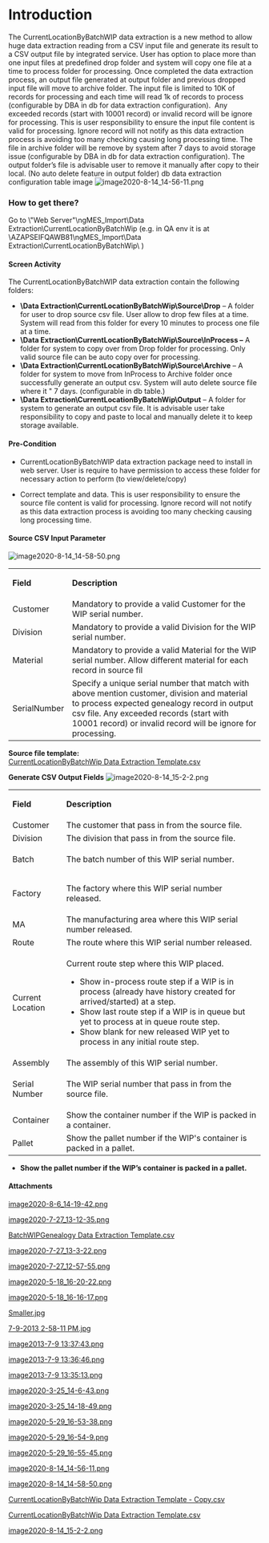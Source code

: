 # Introduction



The CurrentLocationByBatchWIP data extraction is a new method to allow huge data extraction reading from a CSV input file and generate its result to a CSV output file by integrated service. User has option to place more than one input files at predefined drop folder and system will copy one file at a time to process folder for processing. Once completed the data extraction process, an output file generated at output folder and previous dropped input file will move to archive folder. The input file is limited to 10K of records for processing and each time will read 1k of records to process (configurable by DBA in db for data extraction configuration).  Any exceeded records (start with 10001 record) or invalid record will be ignore for processing. This is user responsibility to ensure the input file content is valid for processing. Ignore record will not notify as this data extraction process is avoiding too many checking causing long processing time.
The file in archive folder will be remove by system after 7 days to avoid storage issue (configurable by DBA in db for data extraction configuration). The output folder’s file is advisable user to remove it manually after copy to their local. (No auto delete feature in output folder)
db data extraction configuration table image
![image2020-8-14_14-56-11.png](/.attachments/77136026.png)




### How to get there?


Go to \\"Web Server"\ngMES_Import\Data Extraction\CurrentLocationByBatchWip (e.g. in QA env it is at \\AZAPSEIFQAWB81\ngMES_Import\Data Extraction\CurrentLocationByBatchWip\ )


#### Screen Activity


The CurrentLocationByBatchWIP data extraction contain the following folders:

- **\Data Extraction\CurrentLocationByBatchWip\Source\Drop**
– A folder for user to drop source csv file. User allow to drop few files at a time. System will read from this folder for every 10 minutes to process one file at a time.
- **\Data Extraction\CurrentLocationByBatchWip\Source\InProcess –**
A folder for system to copy over from Drop folder for processing. Only valid source file can be auto copy over for processing.
- **\Data Extraction\CurrentLocationByBatchWip\Source\Archive**
– A folder for system to move from InProcess to Archive folder once successfully generate an output csv. System will auto delete source file where it " 7 days. (configurable in db table.)
- **\Data Extraction\CurrentLocationByBatchWip\Output**
– A folder for system to generate an output csv file. It is advisable user take responsibility to copy and paste to local and manually delete it to keep storage available.

#### Pre-Condition



- CurrentLocationByBatchWIP data extraction package need to install in web server. User is require to have permission to access these folder for necessary action to perform (to view/delete/copy)

- Correct template and data. This is user responsibility to ensure the source file content is valid for processing. Ignore record will not notify as this data extraction process is avoiding too many checking causing long processing time.



#### Source CSV Input Parameter



![image2020-8-14_14-58-50.png](/.attachments/77136027.png)


<table class="wrapped confluenceTable"><colgroup><col /><col /></colgroup><tbody><tr><td class="highlight confluenceTd"><p><strong>Field</strong></p></td><td class="highlight confluenceTd"><p><strong>Description</strong></p></td></tr><tr><td colspan="1" class="confluenceTd">Customer</td><td colspan="1" class="confluenceTd">Mandatory to provide a valid Customer for the WIP serial number.</td></tr><tr><td colspan="1" class="confluenceTd">Division</td><td colspan="1" class="confluenceTd">Mandatory to provide a valid Division for the WIP serial number.</td></tr><tr><td colspan="1" class="confluenceTd">Material</td><td colspan="1" class="confluenceTd">Mandatory to provide a valid Material for the WIP serial number. Allow different material for each record in source fil</td></tr><tr><td colspan="1" class="confluenceTd">SerialNumber</td><td colspan="1" class="confluenceTd">Specify a unique serial number that match with above mention customer, division and material to process expected genealogy record in output csv file. Any exceeded records (start with 10001 record) or invalid record will be ignore for processing.</td></tr></tbody></table>

**Source file template:**  
[CurrentLocationByBatchWip Data Extraction Template.csv](iFactory-JGP-MES/iFactory-JGP-MES-Home/iFactory-JGP-MS/CONTENT/Report/Current-Location-By-Batch-WIP-Data-Extraction.md)

**Generate CSV Output Fields** 
![image2020-8-14_15-2-2.png](/.attachments/77136030.png)


<table class="wrapped confluenceTable"><colgroup><col /><col /></colgroup><tbody><tr><td class="highlight confluenceTd"><p><strong>Field</strong></p></td><td class="highlight confluenceTd"><p><strong>Description</strong></p></td></tr><tr><td colspan="1" class="confluenceTd">Customer</td><td colspan="1" class="confluenceTd">The customer that pass in from the source file.</td></tr><tr><td colspan="1" class="confluenceTd">Division</td><td colspan="1" class="confluenceTd">The division that pass in from the source file.</td></tr><tr><td colspan="1" class="confluenceTd">Batch</td><td colspan="1" class="confluenceTd"><p>The batch number of this WIP serial number.</p></td></tr><tr><td colspan="1" class="confluenceTd">Factory</td><td colspan="1" class="confluenceTd"><p>The factory where this WIP serial number released.</p></td></tr><tr><td colspan="1" class="confluenceTd">MA</td><td colspan="1" class="confluenceTd">The manufacturing area where this WIP serial number released.</td></tr><tr><td colspan="1" class="confluenceTd">Route</td><td colspan="1" class="confluenceTd">The route where this WIP serial number released.</td></tr><tr><td colspan="1" class="confluenceTd">Current Location</td><td colspan="1" class="confluenceTd"><p>Current route step where this WIP placed.</p><ul><li>Show in-process route step if a WIP is in process (already have history created for arrived/started) at a step.</li><li>Show last route step if a WIP is in queue but yet to process at in queue route step.</li><li>Show blank for new released WIP yet to process in any initial route step. </li></ul></td></tr><tr><td colspan="1" class="confluenceTd">Assembly</td><td colspan="1" class="confluenceTd">The assembly of this WIP serial number.</td></tr><tr><td colspan="1" class="confluenceTd">Serial Number </td><td colspan="1" class="confluenceTd"><p>The WIP serial number that pass in from the source file.</p></td></tr><tr><td colspan="1" class="confluenceTd">Container</td><td colspan="1" class="confluenceTd">Show the container number if the WIP is packed in a container.</td></tr><tr><td colspan="1" class="confluenceTd">Pallet</td><td colspan="1" class="confluenceTd">Show the pallet number if the WIP's container is packed in a pallet.</td></tr></tbody></table>


- **Show the pallet number if the WIP’s container is packed in a pallet.**



#### Attachments

[image2020-8-6_14-19-42.png](/.attachments/77136009.png)
[image2020-7-27_13-12-35.png](/.attachments/77136010.png)
[BatchWIPGenealogy Data Extraction Template.csv](/.attachments/77136011.csv)
[image2020-7-27_13-3-22.png](/.attachments/77136012.png)
[image2020-7-27_12-57-55.png](/.attachments/77136013.png)
[image2020-5-18_16-20-22.png](/.attachments/77136014.png)
[image2020-5-18_16-16-17.png](/.attachments/77136015.png)
[Smaller.jpg](/.attachments/77136016.jpg)
[7-9-2013 2-58-11 PM.jpg](/.attachments/77136017.jpg)
[image2013-7-9 13:37:43.png](/.attachments/77136018.png)
[image2013-7-9 13:36:46.png](/.attachments/77136019.png)
[image2013-7-9 13:35:13.png](/.attachments/77136020.png)
[image2020-3-25_14-6-43.png](/.attachments/77136021.png)
[image2020-3-25_14-18-49.png](/.attachments/77136022.png)
[image2020-5-29_16-53-38.png](/.attachments/77136023.png)
[image2020-5-29_16-54-9.png](/.attachments/77136024.png)
[image2020-5-29_16-55-45.png](/.attachments/77136025.png)
[image2020-8-14_14-56-11.png](/.attachments/77136026.png)
[image2020-8-14_14-58-50.png](/.attachments/77136027.png)
[CurrentLocationByBatchWip Data Extraction Template - Copy.csv](/.attachments/77136028.csv)
[CurrentLocationByBatchWip Data Extraction Template.csv](/.attachments/77136029.csv)
[image2020-8-14_15-2-2.png](/.attachments/77136030.png)

